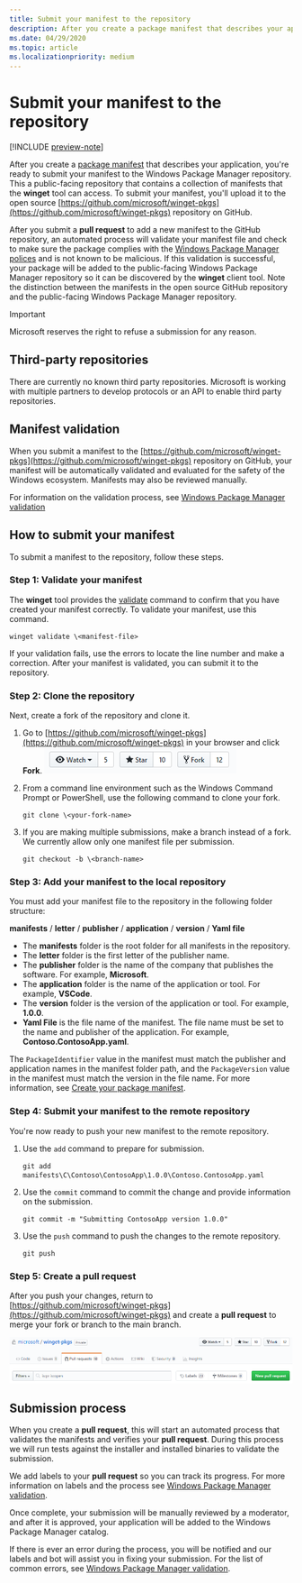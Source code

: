 ```yaml
---
title: Submit your manifest to the repository
description: After you create a package manifest that describes your application, you're ready to submit your manifest to the Windows Package Manager repository.
ms.date: 04/29/2020
ms.topic: article
ms.localizationpriority: medium
---
```


# Submit your manifest to the repository

[!INCLUDE [preview-note](../../includes/package-manager-preview.md)]

After you create a [package manifest](manifest.md) that describes your application, you're ready to submit your manifest to the Windows Package Manager repository. This a public-facing repository that contains a collection of manifests that the **winget** tool can access. To submit your manifest, you'll upload it to the open source [https://github.com/microsoft/winget-pkgs](https://github.com/microsoft/winget-pkgs) repository on GitHub.

After you submit a **pull request** to add a new manifest to the GitHub repository, an automated process will validate your manifest file and check to make sure the package complies with the [Windows Package Manager polices](.\windows-package-manager-policies.md) and is not known to be malicious. If this validation is successful, your package will be added to the public-facing Windows Package Manager repository so it can be discovered by the **winget** client tool. Note the distinction between the manifests in the open source GitHub repository and the public-facing Windows Package Manager repository.

> [!IMPORTANT]
> Microsoft reserves the right to refuse a submission for any reason.

## Third-party repositories

There are currently no known third party repositories. Microsoft is working with multiple partners to develop protocols or an API to enable third party repositories.

## Manifest validation

When you submit a manifest to the [https://github.com/microsoft/winget-pkgs](https://github.com/microsoft/winget-pkgs) repository on GitHub, your manifest will be automatically validated and evaluated for the safety of the Windows ecosystem. Manifests may also be reviewed manually.

For information on the validation process, see [Windows Package Manager validation](.\winget-validation.md)

## How to submit your manifest

To submit a manifest to the repository, follow these steps.

### Step 1: Validate your manifest

The **winget** tool provides the [validate](..\winget\validate.md) command to confirm that you have created your manifest correctly. To validate your manifest, use this command.

```CMD
winget validate \<manifest-file>
```

If your validation fails, use the errors to locate the line number and make a correction. After your manifest is validated, you can submit it to the repository.

### Step 2: Clone the repository

Next, create a fork of the repository and clone it.

1. Go to [https://github.com/microsoft/winget-pkgs](https://github.com/microsoft/winget-pkgs) in your browser and click **Fork**.
    ![picture of fork](images\fork.png)

2. From a command line environment such as the Windows Command Prompt or PowerShell, use the following command to clone your fork.
    ```CMD
    git clone \<your-fork-name>
    ```

 3. If you are making multiple submissions, make a branch instead of a fork. We currently allow only one manifest file per submission.
    ```CMD
    git checkout -b \<branch-name>
    ```

### Step 3: Add your manifest to the local repository

You must add your manifest file to the repository in the following folder structure:

**manifests** / **letter** / **publisher** / **application** / **version** / **Yaml file**

* The **manifests** folder is the root folder for all manifests in the repository.
* The **letter** folder is the first letter of the publisher name.
* The **publisher** folder is the name of the company that publishes the software. For example, **Microsoft**.
* The **application** folder is the name of the application or tool. For example, **VSCode**.
* The **version** folder is the version of the application or tool. For example, **1.0.0**.
* **Yaml File** is the file name of the manifest. The file name must be set to the name and publisher of the application. For example, **Contoso.ContosoApp.yaml**.

The `PackageIdentifier` value in the manifest must match the publisher and application names in the manifest folder path, and the `PackageVersion` value in the manifest must match the version in the file name. For more information, see [Create your package manifest](manifest.md#tips-and-best-practices).

### Step 4: Submit your manifest to the remote repository

You're now ready to push your new manifest to the remote repository.

1. Use the `add` command to prepare for submission.
    ```CMD
    git add manifests\C\Contoso\ContosoApp\1.0.0\Contoso.ContosoApp.yaml
    ```

2. Use the `commit` command to commit the change and provide information on the submission.
    ```CMD
    git commit -m "Submitting ContosoApp version 1.0.0"
    ```

3. Use the `push` command to push the changes to the remote repository.
    ```CMD
    git push
    ```

### Step 5: Create a pull request

After you push your changes, return to [https://github.com/microsoft/winget-pkgs](https://github.com/microsoft/winget-pkgs) and create a **pull request** to merge your fork or branch to the main branch.

![picture of pull request tab](images\pull-request.png)

## Submission process

When you create a **pull request**, this will start an automated process that validates the manifests and verifies your **pull request**. During this process we will run tests against the installer and installed binaries to validate the submission.

We add labels to your **pull request** so you can track its progress.  For more information on labels and the process see [Windows Package Manager validation](.\winget-validation.md).  

Once complete, your submission will be manually reviewed by a moderator, and after it is approved, your application will be added to the Windows Package Manager catalog.

If there is ever an error during the process, you will be notified and our labels and bot will assist you in fixing your submission.  For the list of common errors, see [Windows Package Manager validation](.\winget-validation.md).  
